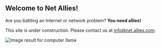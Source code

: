 ## Welcome to Net Allies! 

Are you battling an Internet or network problem?  **You need allies!**

This site is under construction. Please contact us at [info@net.allies.com](info@net-allies.com).

<img src="https://encrypted-tbn0.gstatic.com/images?q=tbn:ANd9GcRScshLC3s4MFo9BxKKGybtW_clpzf1oBLq08QWrfLAIuQSPXj2fg" alt="Image result for computer llama"/>
